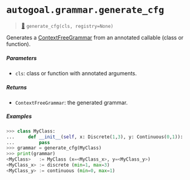 # `autogoal.grammar.generate_cfg`

> [📝](https://github.com/autogoal/autogoal/blob/main/autogoal/grammar/_cfg.py#L244)
> `generate_cfg(cls, registry=None)`

Generates a [ContextFreeGrammar](/api/autogoal.grammar/#contextfreegrammar)
from an annotated callable (class or function).

##### Parameters

* `cls`: class or function with annotated arguments.

##### Returns

* `ContextFreeGrammar`: the generated grammar.

##### Examples

```python
>>> class MyClass:
...     def __init__(self, x: Discrete(1,3), y: Continuous(0,1)):
...         pass
>>> grammar = generate_cfg(MyClass)
>>> print(grammar)
<MyClass>   := MyClass (x=<MyClass_x>, y=<MyClass_y>)
<MyClass_x> := discrete (min=1, max=3)
<MyClass_y> := continuous (min=0, max=1)

```
